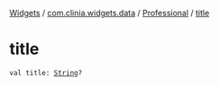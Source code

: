 [Widgets](../../index.md) / [com.clinia.widgets.data](../index.md) / [Professional](index.md) / [title](./title.md)

# title

`val title: `[`String`](https://kotlinlang.org/api/latest/jvm/stdlib/kotlin/-string/index.html)`?`